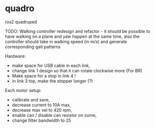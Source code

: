 # quadro
ros2 quadruped

TODO:
Walking controller redesign and refactor - it should be possible to have walking on a plane and yaw happen at the same time,
also the controller should take in walking speed (in m/s) and generate corresponding gait patterns


Hardware: 
- make space for USB cable in each link,
- change link 1 design so that it can rotate clockwise more (For BR)
- Make space for a stop in link 4 !
- in link 3 top, make the stopper longer (?)

Each motor setup:
- calibrate and save,
- decrease current to 10A max,
- decrease max vel to 420 rpm,
- enable can / disable can resistor on some,
- change filter bandwidth to 25